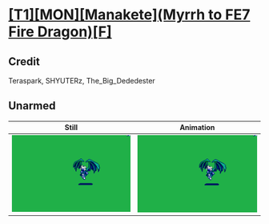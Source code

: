 # [\[T1\]\[MON\]\[Manakete\]\(Myrrh to FE7 Fire Dragon\)\[F\]](../)

## Credit

Teraspark, SHYUTERz, The_Big_Dededester
	
## Unarmed

| Still | Animation |
| :---: | :-------: |
| ![Unarmed still](./Unarmed_000.png) | ![Unarmed animation](./Unarmed.gif) |
